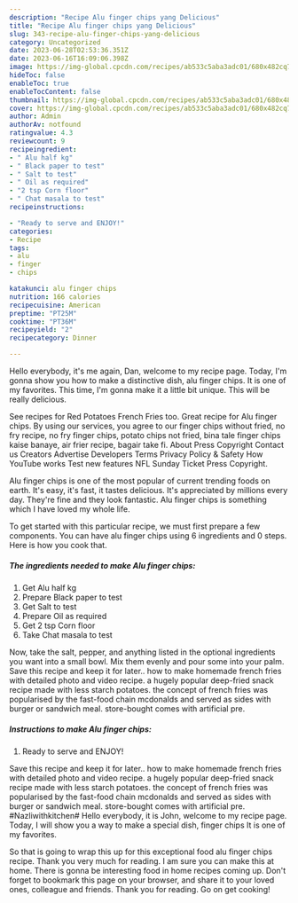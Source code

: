 ```yaml
---
description: "Recipe Alu finger chips yang Delicious"
title: "Recipe Alu finger chips yang Delicious"
slug: 343-recipe-alu-finger-chips-yang-delicious
category: Uncategorized
date: 2023-06-28T02:53:36.351Z
date: 2023-06-16T16:09:06.398Z
image: https://img-global.cpcdn.com/recipes/ab533c5aba3adc01/680x482cq70/alu-finger-chips-recipe-main-photo.jpg
hideToc: false
enableToc: true
enableTocContent: false
thumbnail: https://img-global.cpcdn.com/recipes/ab533c5aba3adc01/680x482cq70/alu-finger-chips-recipe-main-photo.jpg
cover: https://img-global.cpcdn.com/recipes/ab533c5aba3adc01/680x482cq70/alu-finger-chips-recipe-main-photo.jpg
author: Admin
authorAv: notfound
ratingvalue: 4.3
reviewcount: 9
recipeingredient:
- " Alu half kg"
- " Black paper to test"
- " Salt to test"
- " Oil as required"
- "2 tsp Corn floor"
- " Chat masala to test"
recipeinstructions:

- "Ready to serve and ENJOY!"
categories:
- Recipe
tags:
- alu
- finger
- chips

katakunci: alu finger chips 
nutrition: 166 calories
recipecuisine: American
preptime: "PT25M"
cooktime: "PT36M"
recipeyield: "2"
recipecategory: Dinner

---
```



Hello everybody, it's me again, Dan, welcome to my recipe page. Today, I'm gonna show you how to make a distinctive dish, alu finger chips. It is one of my favorites. This time, I'm gonna make it a little bit unique. This will be really delicious.

See recipes for Red Potatoes French Fries too. Great recipe for Alu finger chips. By using our services, you agree to our finger chips without fried, no fry recipe, no fry finger chips, potato chips not fried, bina tale finger chips kaise banaye, air frier recipe, bagair take fi. About Press Copyright Contact us Creators Advertise Developers Terms Privacy Policy &amp; Safety How YouTube works Test new features NFL Sunday Ticket Press Copyright.

Alu finger chips is one of the most popular of current trending foods on earth. It's easy, it's fast, it tastes delicious. It's appreciated by millions every day. They're fine and they look fantastic. Alu finger chips is something which I have loved my whole life.


To get started with this particular recipe, we must first prepare a few components. You can have alu finger chips using 6 ingredients and 0 steps. Here is how you cook that.

<!--inarticleads1-->

##### The ingredients needed to make Alu finger chips:

1. Get  Alu half kg
1. Prepare  Black paper to test
1. Get  Salt to test
1. Prepare  Oil as required
1. Get 2 tsp Corn floor
1. Take  Chat masala to test


Now, take the salt, pepper, and anything listed in the optional ingredients you want into a small bowl. Mix them evenly and pour some into your palm. Save this recipe and keep it for later.. how to make homemade french fries with detailed photo and video recipe. a hugely popular deep-fried snack recipe made with less starch potatoes. the concept of french fries was popularised by the fast-food chain mcdonalds and served as sides with burger or sandwich meal. store-bought comes with artificial pre. 

<!--inarticleads2-->

##### Instructions to make Alu finger chips:


1. Ready to serve and ENJOY!

Save this recipe and keep it for later.. how to make homemade french fries with detailed photo and video recipe. a hugely popular deep-fried snack recipe made with less starch potatoes. the concept of french fries was popularised by the fast-food chain mcdonalds and served as sides with burger or sandwich meal. store-bought comes with artificial pre. #Nazliwithkitchen# Hello everybody, it is John, welcome to my recipe page. Today, I will show you a way to make a special dish, finger chips It is one of my favorites. 

So that is going to wrap this up for this exceptional food alu finger chips recipe. Thank you very much for reading. I am sure you can make this at home. There is gonna be interesting food in home recipes coming up. Don't forget to bookmark this page on your browser, and share it to your loved ones, colleague and friends. Thank you for reading. Go on get cooking!
